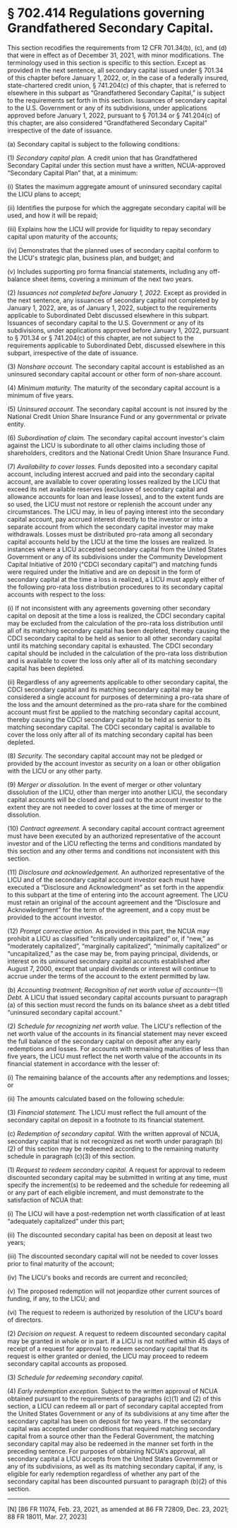 # § 702.414   Regulations governing Grandfathered Secondary Capital.

This section recodifies the requirements from 12 CFR 701.34(b), (c), and (d) that were in effect as of December 31, 2021, with minor modifications. The terminology used in this section is specific to this section. Except as provided in the next sentence, all secondary capital issued under § 701.34 of this chapter before January 1, 2022, or, in the case of a federally insured, state-chartered credit union, § 741.204(c) of this chapter, that is referred to elsewhere in this subpart as “Grandfathered Secondary Capital,” is subject to the requirements set forth in this section. Issuances of secondary capital to the U.S. Government or any of its subdivisions, under applications approved before January 1, 2022, pursuant to § 701.34 or § 741.204(c) of this chapter, are also considered “Grandfathered Secondary Capital” irrespective of the date of issuance.


(a) Secondary capital is subject to the following conditions:


(1) *Secondary capital plan.* A credit union that has Grandfathered Secondary Capital under this section must have a written, NCUA-approved “Secondary Capital Plan” that, at a minimum:


(i) States the maximum aggregate amount of uninsured secondary capital the LICU plans to accept;


(ii) Identifies the purpose for which the aggregate secondary capital will be used, and how it will be repaid;


(iii) Explains how the LICU will provide for liquidity to repay secondary capital upon maturity of the accounts;


(iv) Demonstrates that the planned uses of secondary capital conform to the LICU's strategic plan, business plan, and budget; and


(v) Includes supporting pro forma financial statements, including any off-balance sheet items, covering a minimum of the next two years.


(2) *Issuances not completed before January 1, 2022.* Except as provided in the next sentence, any issuances of secondary capital not completed by January 1, 2022, are, as of January 1, 2022, subject to the requirements applicable to Subordinated Debt discussed elsewhere in this subpart. Issuances of secondary capital to the U.S. Government or any of its subdivisions, under applications approved before January 1, 2022, pursuant to § 701.34 or § 741.204(c) of this chapter, are not subject to the requirements applicable to Subordinated Debt, discussed elsewhere in this subpart, irrespective of the date of issuance.


(3) *Nonshare account.* The secondary capital account is established as an uninsured secondary capital account or other form of non-share account.


(4) *Minimum maturity.* The maturity of the secondary capital account is a minimum of five years.


(5) *Uninsured account.* The secondary capital account is not insured by the National Credit Union Share Insurance Fund or any governmental or private entity.


(6) *Subordination of claim.* The secondary capital account investor's claim against the LICU is subordinate to all other claims including those of shareholders, creditors and the National Credit Union Share Insurance Fund.


(7) *Availability to cover losses.* Funds deposited into a secondary capital account, including interest accrued and paid into the secondary capital account, are available to cover operating losses realized by the LICU that exceed its net available reserves (exclusive of secondary capital and allowance accounts for loan and lease losses), and to the extent funds are so used, the LICU must not restore or replenish the account under any circumstances. The LICU may, in lieu of paying interest into the secondary capital account, pay accrued interest directly to the investor or into a separate account from which the secondary capital investor may make withdrawals. Losses must be distributed pro-rata among all secondary capital accounts held by the LICU at the time the losses are realized. In instances where a LICU accepted secondary capital from the United States Government or any of its subdivisions under the Community Development Capital Initiative of 2010 (“CDCI secondary capital”) and matching funds were required under the Initiative and are on deposit in the form of secondary capital at the time a loss is realized, a LICU must apply either of the following pro-rata loss distribution procedures to its secondary capital accounts with respect to the loss:


(i) If not inconsistent with any agreements governing other secondary capital on deposit at the time a loss is realized, the CDCI secondary capital may be excluded from the calculation of the pro-rata loss distribution until all of its matching secondary capital has been depleted, thereby causing the CDCI secondary capital to be held as senior to all other secondary capital until its matching secondary capital is exhausted. The CDCI secondary capital should be included in the calculation of the pro-rata loss distribution and is available to cover the loss only after all of its matching secondary capital has been depleted.


(ii) Regardless of any agreements applicable to other secondary capital, the CDCI secondary capital and its matching secondary capital may be considered a single account for purposes of determining a pro-rata share of the loss and the amount determined as the pro-rata share for the combined account must first be applied to the matching secondary capital account, thereby causing the CDCI secondary capital to be held as senior to its matching secondary capital. The CDCI secondary capital is available to cover the loss only after all of its matching secondary capital has been depleted.


(8) *Security.* The secondary capital account may not be pledged or provided by the account investor as security on a loan or other obligation with the LICU or any other party.


(9) *Merger or dissolution.* In the event of merger or other voluntary dissolution of the LICU, other than merger into another LICU, the secondary capital accounts will be closed and paid out to the account investor to the extent they are not needed to cover losses at the time of merger or dissolution.


(10) *Contract agreement.* A secondary capital account contract agreement must have been executed by an authorized representative of the account investor and of the LICU reflecting the terms and conditions mandated by this section and any other terms and conditions not inconsistent with this section.


(11) *Disclosure and acknowledgement.* An authorized representative of the LICU and of the secondary capital account investor each must have executed a “Disclosure and Acknowledgment” as set forth in the appendix to this subpart at the time of entering into the account agreement. The LICU must retain an original of the account agreement and the “Disclosure and Acknowledgment” for the term of the agreement, and a copy must be provided to the account investor.


(12) *Prompt corrective action.* As provided in this part, the NCUA may prohibit a LICU as classified “critically undercapitalized” or, if “new,” as “moderately capitalized”, “marginally capitalized”, “minimally capitalized” or “uncapitalized,” as the case may be, from paying principal, dividends, or interest on its uninsured secondary capital accounts established after August 7, 2000, except that unpaid dividends or interest will continue to accrue under the terms of the account to the extent permitted by law.


(b) *Accounting treatment; Recognition of net worth value of accounts*—(1) *Debt.* A LICU that issued secondary capital accounts pursuant to paragraph (a) of this section must record the funds on its balance sheet as a debt titled “uninsured secondary capital account.”


(2) *Schedule for recognizing net worth value.* The LICU's reflection of the net worth value of the accounts in its financial statement may never exceed the full balance of the secondary capital on deposit after any early redemptions and losses. For accounts with remaining maturities of less than five years, the LICU must reflect the net worth value of the accounts in its financial statement in accordance with the lesser of:


(i) The remaining balance of the accounts after any redemptions and losses; or


(ii) The amounts calculated based on the following schedule:


(3) *Financial statement.* The LICU must reflect the full amount of the secondary capital on deposit in a footnote to its financial statement.


(c) *Redemption of secondary capital.* With the written approval of NCUA, secondary capital that is not recognized as net worth under paragraph (b)(2) of this section may be redeemed according to the remaining maturity schedule in paragraph (c)(3) of this section.


(1) *Request to redeem secondary capital.* A request for approval to redeem discounted secondary capital may be submitted in writing at any time, must specify the increment(s) to be redeemed and the schedule for redeeming all or any part of each eligible increment, and must demonstrate to the satisfaction of NCUA that:


(i) The LICU will have a post-redemption net worth classification of at least “adequately capitalized” under this part;


(ii) The discounted secondary capital has been on deposit at least two years;


(iii) The discounted secondary capital will not be needed to cover losses prior to final maturity of the account;


(iv) The LICU's books and records are current and reconciled;


(v) The proposed redemption will not jeopardize other current sources of funding, if any, to the LICU; and


(vi) The request to redeem is authorized by resolution of the LICU's board of directors.


(2) *Decision on request.* A request to redeem discounted secondary capital may be granted in whole or in part. If a LICU is not notified within 45 days of receipt of a request for approval to redeem secondary capital that its request is either granted or denied, the LICU may proceed to redeem secondary capital accounts as proposed.


(3) *Schedule for redeeming secondary capital.*

(4) *Early redemption exception.* Subject to the written approval of NCUA obtained pursuant to the requirements of paragraphs (c)(1) and (2) of this section, a LICU can redeem all or part of secondary capital accepted from the United States Government or any of its subdivisions at any time after the secondary capital has been on deposit for two years. If the secondary capital was accepted under conditions that required matching secondary capital from a source other than the Federal Government, the matching secondary capital may also be redeemed in the manner set forth in the preceding sentence. For purposes of obtaining NCUA's approval, all secondary capital a LICU accepts from the United States Government or any of its subdivisions, as well as its matching secondary capital, if any, is eligible for early redemption regardless of whether any part of the secondary capital has been discounted pursuant to paragraph (b)(2) of this section.



---

[N] [86 FR 11074, Feb. 23, 2021, as amended at 86 FR 72809, Dec. 23, 2021; 88 FR 18011, Mar. 27, 2023]




